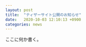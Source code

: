 ```yaml
---
layout: post
title:  "ティザーサイト公開のお知らせ"
date:   2020-10-03 12:10:13 +0900
categories: news
---
```


ここに何か書く。